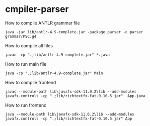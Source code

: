 # cmpiler-parser

How to compile ANTLR grammar file

```
java -jar lib/antlr-4.9-complete.jar -package parser -o parser grammar/PSC.g4
```

How to compile all files

```
javac -cp ".;lib/antlr-4.9-complete.jar" *.java
```

How to run main file

```
java -cp ".;lib/antlr-4.9-complete.jar" Main
```

How to compile frontend

```
javac --module-path lib\javafx-sdk-11.0.2\lib --add-modules javafx.controls -cp ".;lib/richtextfx-fat-0.10.5.jar"  App.java
```

How to run frontend

```
java --module-path lib\javafx-sdk-11.0.2\lib --add-modules javafx.controls -cp ".;lib/richtextfx-fat-0.10.5.jar" App
```

